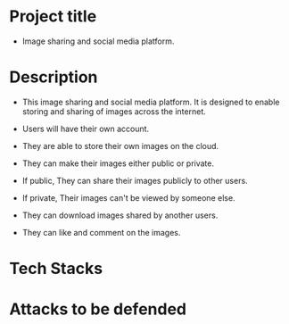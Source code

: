 # Project title

- Image sharing and social media platform.

# Description

- This image sharing and social media platform.
  It is designed to enable storing and sharing of images across the internet.

- Users will have their own account.
- They are able to store their own images
  on the cloud.
- They can make their images either public or private.
- If public, They can share their images publicly to other users.
- If private, Their images can't be viewed by someone else.
- They can download images shared by another users.
- They can like and comment on the images.

# Tech Stacks

# Attacks to be defended
